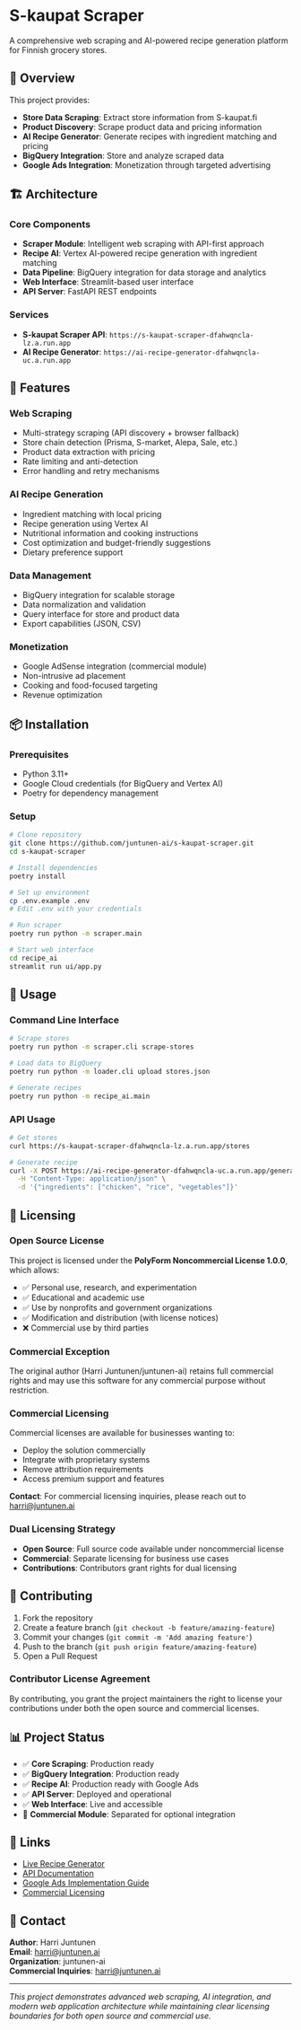 # S-kaupat Scraper

A comprehensive web scraping and AI-powered recipe generation platform for Finnish grocery stores.

## 🎯 Overview

This project provides:
- **Store Data Scraping**: Extract store information from S-kaupat.fi
- **Product Discovery**: Scrape product data and pricing information
- **AI Recipe Generator**: Generate recipes with ingredient matching and pricing
- **BigQuery Integration**: Store and analyze scraped data
- **Google Ads Integration**: Monetization through targeted advertising

## 🏗️ Architecture

### Core Components
- **Scraper Module**: Intelligent web scraping with API-first approach
- **Recipe AI**: Vertex AI-powered recipe generation with ingredient matching
- **Data Pipeline**: BigQuery integration for data storage and analytics
- **Web Interface**: Streamlit-based user interface
- **API Server**: FastAPI REST endpoints

### Services
- **S-kaupat Scraper API**: `https://s-kaupat-scraper-dfahwqncla-lz.a.run.app`
- **AI Recipe Generator**: `https://ai-recipe-generator-dfahwqncla-uc.a.run.app`

## 🚀 Features

### Web Scraping
- Multi-strategy scraping (API discovery + browser fallback)
- Store chain detection (Prisma, S-market, Alepa, Sale, etc.)
- Product data extraction with pricing
- Rate limiting and anti-detection
- Error handling and retry mechanisms

### AI Recipe Generation
- Ingredient matching with local pricing
- Recipe generation using Vertex AI
- Nutritional information and cooking instructions
- Cost optimization and budget-friendly suggestions
- Dietary preference support

### Data Management
- BigQuery integration for scalable storage
- Data normalization and validation
- Query interface for store and product data
- Export capabilities (JSON, CSV)

### Monetization
- Google AdSense integration (commercial module)
- Non-intrusive ad placement
- Cooking and food-focused targeting
- Revenue optimization

## 📦 Installation

### Prerequisites
- Python 3.11+
- Google Cloud credentials (for BigQuery and Vertex AI)
- Poetry for dependency management

### Setup
```bash
# Clone repository
git clone https://github.com/juntunen-ai/s-kaupat-scraper.git
cd s-kaupat-scraper

# Install dependencies
poetry install

# Set up environment
cp .env.example .env
# Edit .env with your credentials

# Run scraper
poetry run python -m scraper.main

# Start web interface
cd recipe_ai
streamlit run ui/app.py
```

## 🔧 Usage

### Command Line Interface
```bash
# Scrape stores
poetry run python -m scraper.cli scrape-stores

# Load data to BigQuery
poetry run python -m loader.cli upload stores.json

# Generate recipes
poetry run python -m recipe_ai.main
```

### API Usage
```bash
# Get stores
curl https://s-kaupat-scraper-dfahwqncla-lz.a.run.app/stores

# Generate recipe
curl -X POST https://ai-recipe-generator-dfahwqncla-uc.a.run.app/generate-recipe \
  -H "Content-Type: application/json" \
  -d '{"ingredients": ["chicken", "rice", "vegetables"]}'
```

## 📄 Licensing

### Open Source License
This project is licensed under the **PolyForm Noncommercial License 1.0.0**, which allows:
- ✅ Personal use, research, and experimentation
- ✅ Educational and academic use
- ✅ Use by nonprofits and government organizations
- ✅ Modification and distribution (with license notices)
- ❌ Commercial use by third parties

### Commercial Exception
The original author (Harri Juntunen/juntunen-ai) retains full commercial rights and may use this software for any commercial purpose without restriction.

### Commercial Licensing
Commercial licenses are available for businesses wanting to:
- Deploy the solution commercially
- Integrate with proprietary systems
- Remove attribution requirements
- Access premium support and features

**Contact**: For commercial licensing inquiries, please reach out to harri@juntunen.ai

### Dual Licensing Strategy
- **Open Source**: Full source code available under noncommercial license
- **Commercial**: Separate licensing for business use cases
- **Contributions**: Contributors grant rights for dual licensing

## 🤝 Contributing

1. Fork the repository
2. Create a feature branch (`git checkout -b feature/amazing-feature`)
3. Commit your changes (`git commit -m 'Add amazing feature'`)
4. Push to the branch (`git push origin feature/amazing-feature`)
5. Open a Pull Request

### Contributor License Agreement
By contributing, you grant the project maintainers the right to license your contributions under both the open source and commercial licenses.

## 📊 Project Status

- ✅ **Core Scraping**: Production ready
- ✅ **BigQuery Integration**: Production ready
- ✅ **Recipe AI**: Production ready with Google Ads
- ✅ **API Server**: Deployed and operational
- ✅ **Web Interface**: Live and accessible
- 🚧 **Commercial Module**: Separated for optional integration

## 🔗 Links

- [Live Recipe Generator](https://ai-recipe-generator-dfahwqncla-uc.a.run.app)
- [API Documentation](https://s-kaupat-scraper-dfahwqncla-lz.a.run.app/docs)
- [Google Ads Implementation Guide](GOOGLE_ADS_IMPLEMENTATION.md)
- [Commercial Licensing](mailto:harri@juntunen.ai)

## 📧 Contact

**Author**: Harri Juntunen  
**Email**: harri@juntunen.ai  
**Organization**: juntunen-ai  
**Commercial Inquiries**: harri@juntunen.ai

---

*This project demonstrates advanced web scraping, AI integration, and modern web application architecture while maintaining clear licensing boundaries for both open source and commercial use.*
